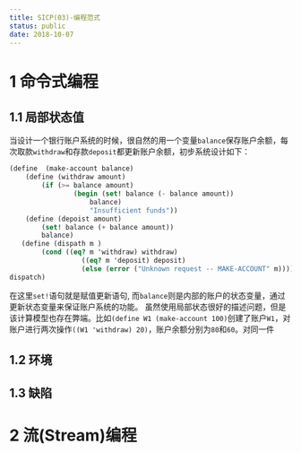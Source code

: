 ```yaml
---
title: SICP(03)-编程范式
status: public
date: 2018-10-07
---
```


# 1 命令式编程
## 1.1 局部状态值
当设计一个银行账户系统的时候，很自然的用一个变量`balance`保存账户余额，每次取款`withdraw`和存款`deposit`都更新账户余额，初步系统设计如下：
```scheme
(define  (make-account balance)
    (define (withdraw amount)
        (if (>= balance amount)
                (begin (set! balance (- balance amount))
                    balance)
                    "Insufficient funds"))
    (define (depoist amount)
        (set! balance (+ balance amount))
        balance)
   (define (dispath m )
        (cond ((eq? m 'withdraw) withdraw)
                  ((eq? m 'deposit) deposit)
                  (else (error ("Unknown request -- MAKE-ACCOUNT" m))))
dispatch)
```
在这里`set!`语句就是赋值更新语句, 而`balance`则是内部的账户的状态变量，通过更新状态变量来保证账户系统的功能。
虽然使用局部状态很好的描述问题，但是该计算模型也存在弊端。比如`(define W1 (make-account 100)`创建了账户`W1`，对账户进行两次操作`((W1 'withdraw) 20)`，账户余额分别为`80`和`60`。对同一件
## 1.2 环境
## 1.3 缺陷
# 2 流(Stream)编程